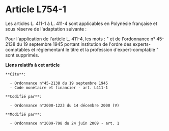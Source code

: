 # Article L754-1

Les articles L. 411-1 à L. 411-4 sont applicables en Polynésie française et sous réserve de l'adaptation suivante : 

Pour l'application de l'article L. 411-4, les mots : " et de l'ordonnance n° 45-2138 du 19 septembre 1945 portant institution
de l'ordre des experts-comptables et réglementant le titre et la profession d'expert-comptable " sont supprimés.

**Liens relatifs à cet article**

	**Cite**:

	  - Ordonnance n°45-2138 du 19 septembre 1945
	  - Code monétaire et financier - art. L411-1

	**Codifié par**:

	  - Ordonnance n°2000-1223 du 14 décembre 2000 (V)

	**Modifié par**:

	  - Ordonnance n°2009-798 du 24 juin 2009 - art. 1
